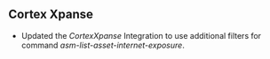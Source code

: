 ## Cortex Xpanse

- Updated the *CortexXpanse* Integration to use additional filters for command *asm-list-asset-internet-exposure*.
